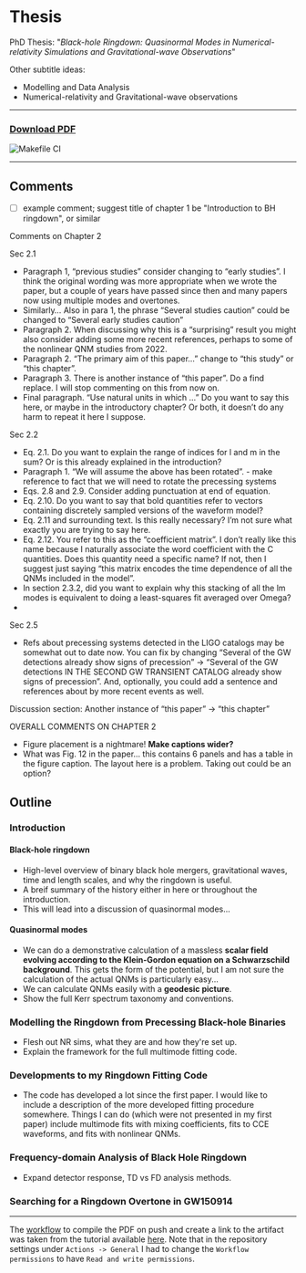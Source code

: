 # Thesis
PhD Thesis: "*Black-hole Ringdown: Quasinormal Modes in Numerical-relativity Simulations and Gravitational-wave Observations*"

Other subtitle ideas:
- Modelling and Data Analysis
- Numerical-relativity and Gravitational-wave observations

---

### [Download PDF](https://github.com/EliotFinch/thesis/raw/build/main.pdf)
![Makefile CI](https://github.com/eliotfinch/thesis/actions/workflows/makefile.yml/badge.svg)

---

## Comments

- [ ] example comment; suggest title of chapter 1 be "Introduction to BH ringdown", or similar

Comments on Chapter 2

Sec 2.1 
- Paragraph 1, “previous studies” consider changing to “early studies”. I think the original wording was more appropriate when we wrote the paper, but a couple of years have passed since then and many papers now using multiple modes and overtones.
- Similarly… Also in para 1, the phrase “Several studies caution” could be changed to “Several early studies caution”
- Paragraph 2. When discussing why this is a “surprising” result you might also consider adding some more recent references, perhaps to some of the nonlinear QNM studies from 2022.
- Paragraph 2. “The primary aim of this paper…” change to “this study” or “this chapter”.
- Paragraph 3. There is another instance of “this paper”. Do a find replace. I will stop commenting on this from now on.
- Final paragraph. “Use natural units in which …” Do you want to say this here, or maybe in the introductory chapter? Or both, it doesn’t do any harm to repeat it here I suppose.

Sec 2.2
- Eq. 2.1. Do you want to explain the range of indices for l and m in the sum? Or is this already explained in the introduction?
- Paragraph 1. “We will assume the above has been rotated”. - make reference to fact that we will need to rotate the precessing systems
- Eqs. 2.8 and 2.9. Consider adding punctuation at end of equation.
- Eq. 2.10. Do you want to say that bold quantities refer to vectors containing discretely sampled versions of the waveform model?
- Eq. 2.11 and surrounding text. Is this really necessary? I’m not sure what exactly you are trying to say here.
- Eq. 2.12. You refer to this as the “coefficient matrix”. I don’t really like this name because I naturally associate the word coefficient with the C quantities. Does this quantity need a specific name? If not, then I suggest just saying “this matrix encodes the time dependence of all the QNMs included in the model”.
- In section 2.3.2, did you want to explain why this stacking of all the lm modes is equivalent to doing a least-squares fit averaged over Omega?
- 


Sec 2.5
 - Refs about precessing systems detected in the LIGO catalogs may be somewhat out to date now. You can fix by changing “Several of the GW detections already show signs of precession” -> “Several of the GW detections IN THE SECOND GW TRANSIENT CATALOG already show signs of precession”. And, optionally, you could add a sentence and references about by more recent events as well.

Discussion section: Another instance of “this paper” -> “this chapter”

OVERALL COMMENTS ON CHAPTER 2
- Figure placement is a nightmare! **Make captions wider?** 
 - What was Fig. 12 in the paper… this contains 6 panels and has a table in the figure caption. The layout here is a problem. Taking out could be an option? 

## Outline

### Introduction

#### Black-hole ringdown
- High-level overview of binary black hole mergers, gravitational waves, time and length scales, and why the ringdown is useful.
- A breif summary of the history either in here or throughout the introduction.
- This will lead into a discussion of quasinormal modes...

#### Quasinormal modes
- We can do a demonstrative calculation of a massless **scalar field evolving according to the Klein-Gordon equation on a Schwarzschild background**. This gets the form of the potential, but I am not sure the calculation of the actual QNMs is particularly easy...
- We can calculate QNMs easily with a **geodesic picture**.
- Show the full Kerr spectrum taxonomy and conventions. 
  
### Modelling the Ringdown from Precessing Black-hole Binaries
- Flesh out NR sims, what they are and how they're set up.
- Explain the framework for the full multimode fitting code.

### Developments to my Ringdown Fitting Code
- The code has developed a lot since the first paper. I would like to include a description of the more developed fitting procedure somewhere. Things I can do (which were not presented in my first paper) include multimode fits with mixing coefficients, fits to CCE waveforms, and fits with nonlinear QNMs.

### Frequency-domain Analysis of Black Hole Ringdown
- Expand detector response, TD vs FD analysis methods.

### Searching for a Ringdown Overtone in GW150914

---

The [workflow](https://github.com/EliotFinch/thesis/blob/main/.github/workflows/makefile.yml) to compile the PDF on push and create a link to the artifact was taken from the tutorial available [here](https://davidegerosa.com/githubforlatex/). Note that in the repository settings under `Actions -> General` I had to change the `Workflow permissions` to have `Read and write permissions`.
